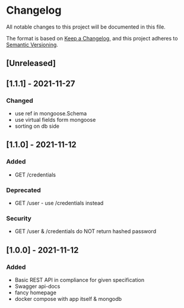 # Changelog

All notable changes to this project will be documented in this file.

The format is based on [Keep a Changelog](https://keepachangelog.com/en/1.0.0/),
and this project adheres to [Semantic Versioning](https://semver.org/spec/v2.0.0.html).

## [Unreleased]

## [1.1.1] - 2021-11-27

### Changed

- use ref in mongoose.Schema
- use virtual fields form mongoose
- sorting on db side

## [1.1.0] - 2021-11-12

### Added

- GET /credentials

### Deprecated

- GET /user - use /credentials instead

### Security

- GET /user & /credentials do NOT return hashed password

## [1.0.0] - 2021-11-12

### Added

- Basic REST API in compliance for given specification
- Swagger api-docs
- fancy homepage
- docker compose with app itself & mongodb
